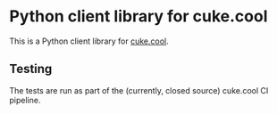 # Python client library for cuke.cool

This is a Python client library for [cuke.cool](https://cuke.cool).

## Testing

The tests are run as part of the (currently, closed source) cuke.cool CI pipeline.